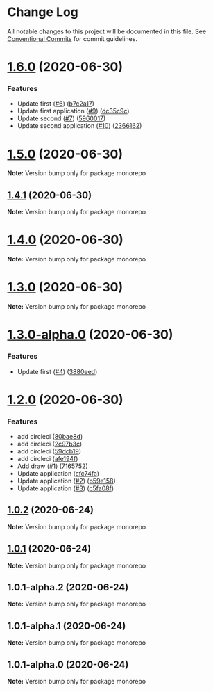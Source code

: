 # Change Log

All notable changes to this project will be documented in this file.
See [Conventional Commits](https://conventionalcommits.org) for commit guidelines.

# [1.6.0](https://github.com/yevhenii-r/test_lerna/compare/v1.4.1...v1.6.0) (2020-06-30)


### Features

* Update first ([#6](https://github.com/yevhenii-r/test_lerna/issues/6)) ([b7c2a17](https://github.com/yevhenii-r/test_lerna/commit/b7c2a1756d1490d2097e89aa58bae39099efd511))
* Update first application ([#9](https://github.com/yevhenii-r/test_lerna/issues/9)) ([dc35c9c](https://github.com/yevhenii-r/test_lerna/commit/dc35c9c835dc9889d58da210ac37defecaeb3858))
* Update second ([#7](https://github.com/yevhenii-r/test_lerna/issues/7)) ([5960017](https://github.com/yevhenii-r/test_lerna/commit/596001795d5e848ce3a7350fe598ea88b53621db))
* Update second application ([#10](https://github.com/yevhenii-r/test_lerna/issues/10)) ([2366162](https://github.com/yevhenii-r/test_lerna/commit/2366162c74735fe7fe6106cb0155170659de3a3d))





# [1.5.0](https://github.com/yevhenii-r/test_lerna/compare/v1.5.0-dev.1...v1.5.0) (2020-06-30)

**Note:** Version bump only for package monorepo





## [1.4.1](https://github.com/yevhenii-r/test_lerna/compare/v1.4.0-dev.0...v1.4.1) (2020-06-30)

**Note:** Version bump only for package monorepo





# [1.4.0](https://github.com/yevhenii-r/test_lerna/compare/v1.4.0-dev.0...v1.4.0) (2020-06-30)

**Note:** Version bump only for package monorepo





# [1.3.0](https://github.com/yevhenii-r/test_lerna/compare/v1.3.0-alpha.0...v1.3.0) (2020-06-30)

**Note:** Version bump only for package monorepo





# [1.3.0-alpha.0](https://github.com/yevhenii-r/test_lerna/compare/v1.2.0...v1.3.0-alpha.0) (2020-06-30)


### Features

* Update first ([#4](https://github.com/yevhenii-r/test_lerna/issues/4)) ([3880eed](https://github.com/yevhenii-r/test_lerna/commit/3880eed746b89a1a71957b79ae6c2948ba60d7c5))





# [1.2.0](https://github.com/yevhenii-r/test_lerna/compare/v1.0.2...v1.2.0) (2020-06-30)


### Features

* add circleci ([80bae8d](https://github.com/yevhenii-r/test_lerna/commit/80bae8d73769155ebfde8992facae60c382a941e))
* add circleci ([2c97b3c](https://github.com/yevhenii-r/test_lerna/commit/2c97b3c621d417493d8001288557b10c3f1c8881))
* add circleci ([59dcb19](https://github.com/yevhenii-r/test_lerna/commit/59dcb1901ff96b52815decb1a130f73ea6234217))
* add circleci ([afe194f](https://github.com/yevhenii-r/test_lerna/commit/afe194f089cefa34d5eb2537b07bd0d310429b88))
* Add draw ([#1](https://github.com/yevhenii-r/test_lerna/issues/1)) ([7165752](https://github.com/yevhenii-r/test_lerna/commit/7165752f98263f2c85306ea4a12fabe0df7b2e13))
* Update application ([cfc74fa](https://github.com/yevhenii-r/test_lerna/commit/cfc74fa8b2490eff54177660445f65be0632ac23))
* Update application ([#2](https://github.com/yevhenii-r/test_lerna/issues/2)) ([b59e158](https://github.com/yevhenii-r/test_lerna/commit/b59e158c20e67761352fa44b35f72d5c465b3252))
* Update application ([#3](https://github.com/yevhenii-r/test_lerna/issues/3)) ([c5fa08f](https://github.com/yevhenii-r/test_lerna/commit/c5fa08fc69c131b40f43e21e876d4c0c25fe75ae))





## [1.0.2](https://github.com/yevhenii-r/test_lerna/compare/v1.0.1...v1.0.2) (2020-06-24)

**Note:** Version bump only for package monorepo





## [1.0.1](https://github.com/yevhenii-r/test_lerna/compare/v1.0.1-alpha.2...v1.0.1) (2020-06-24)

**Note:** Version bump only for package monorepo





## 1.0.1-alpha.2 (2020-06-24)

**Note:** Version bump only for package monorepo





## 1.0.1-alpha.1 (2020-06-24)

**Note:** Version bump only for package monorepo





## 1.0.1-alpha.0 (2020-06-24)

**Note:** Version bump only for package monorepo
